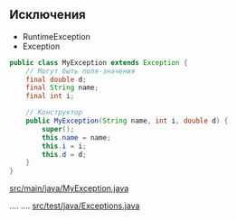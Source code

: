 <!-- doc.py -->
Исключения
----------

* RuntimeException
* Exception

``` java
public class MyException extends Exception {
    // Могут быть поля-значения
    final double d;
    final String name;
    final int i;

    // Конструктор
    public MyException(String name, int i, double d) {
        super();
        this.name = name;
        this.i = i;
        this.d = d;
    }
}
```

[src/main/java/MyException.java](src/main/java/MyException.java)

....
....
[src/test/java/Exceptions.java](src/test/java/Exceptions.java)

